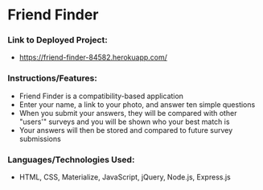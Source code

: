 # Friend Finder

### Link to Deployed Project:
* https://friend-finder-84582.herokuapp.com/

### Instructions/Features:
* Friend Finder is a compatibility-based application
* Enter your name, a link to your photo, and answer ten simple questions
* When you submit your answers, they will be compared with other "users'" surveys and you will be shown who your best match is
* Your answers will then be stored and compared to future survey submissions

### Languages/Technologies Used:
* HTML, CSS, Materialize, JavaScript, jQuery, Node.js, Express.js
